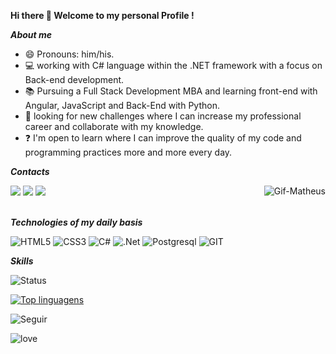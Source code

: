 <b> Hi there 👋 Welcome to my personal Profile ! </b>

<b><i>About me</i></b>
- 😄 Pronouns: him/his.
- 💻 working with C# language within the .NET framework with a focus on Back-end development.
- 📚 Pursuing a Full Stack Development MBA and learning front-end with Angular, JavaScript and Back-End with Python.
- 👯 looking for new challenges where I can increase my professional career and collaborate with my knowledge.
- ❓ I'm open to learn where I can improve the quality of my code and programming practices more and more every day.

<!-- links -->
<b><i>Contacts</i></b>
<div>
  <a href = "https://www.linkedin.com/in/matheus-silva-monteiro-580883217"><img src="https://img.shields.io/badge/LinkedIn-0077B5?style=for-the-badge&logo=linkedin&logoColor=white"target="_blank"></a>
  <a href = "mailto:mathsilvasm@outlook.com"><img src="https://img.shields.io/badge/Microsoft_Outlook-0078D4?style=for-the-badge&logo=microsoft-outlook&logoColor=white"target="_blank"></a>
  <a href = "https://wa.me/5511989359118"><img src="https://img.shields.io/badge/WhatsApp-25D366?style=for-the-badge&logo=whatsapp&logoColor=white"target="_blank">
 </a>
  <img align="right" alt ="Gif-Matheus" src="https://media.giphy.com/media/9V6ZmVFnhWCFHPuuCj/giphy.gif">
</div>

<br/>

<!-- Tecnologias -->
<b><i>Technologies of my daily basis</i></b>

![HTML5](https://img.shields.io/badge/HTML5-E34F26?style=for-the-badge&logo=html5&logoColor=white)
![CSS3](https://img.shields.io/badge/CSS3-1572B6?style=for-the-badge&logo=css3&logoColor=white)
![C#](https://img.shields.io/badge/C%23-239120?style=for-the-badge&logo=c-sharp&logoColor=white)
![.Net](https://img.shields.io/badge/.NET-5C2D91?style=for-the-badge&logo=.net&logoColor=white)
![Postgresql](https://img.shields.io/badge/PostgreSQL-316192?style=for-the-badge&logo=postgresql&logoColor=white)
![GIT](https://img.shields.io/badge/GIT-E44C30?style=for-the-badge&logo=git&logoColor=white)

<!-- graficos  -->
<b><i>Skills</i></b>

<i class="devicon-github-original colored"></i>

![Status](https://github-readme-stats.vercel.app/api?username=mathsilvaz&show_icons=true&theme=radical)

[![Top linguagens](https://github-readme-stats.vercel.app/api/top-langs/?username=mathsilvaz&layout=compact)](https://github.com/mathsilvaz/github-readme-stats)

![Seguir](https://img.shields.io/github/followers/mathsilvaz.svg?style=social&label=Follow&maxAge=2592000)

![love](http://ForTheBadge.com/images/badges/built-with-love.svg)


